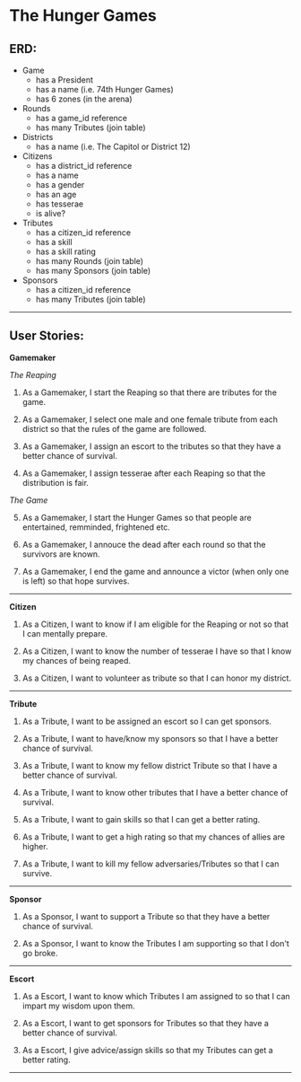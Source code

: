 The Hunger Games
================

## ERD:
+ Game
  * has a President
  * has a name (i.e. 74th Hunger Games)
  * has 6 zones (in the arena)
+ Rounds
  * has a game_id reference
  * has many Tributes (join table)
+ Districts
  * has a name (i.e. The Capitol or District 12)
+ Citizens
  * has a district_id reference
  * has a name
  * has a gender
  * has an age
  * has tesserae
  * is alive?
+ Tributes
  * has a citizen_id reference
  * has a skill
  * has a skill rating
  * has many Rounds (join table)
  * has many Sponsors (join table)
+ Sponsors
  * has a citizen_id reference
  * has many Tributes (join table)

---
## User Stories:
**Gamemaker**

*The Reaping*

1. As a Gamemaker, I start the Reaping so that there are tributes for the game.

2. As a Gamemaker, I select one male and one female tribute from each district so that the rules of the game are followed.

3. As a Gamemaker, I assign an escort to the tributes so that they have a better chance of survival.

4. As a Gamemaker, I assign tesserae after each Reaping so that the distribution is fair.

*The Game*

5. As a Gamemaker, I start the Hunger Games so that people are entertained, remminded, frightened etc.

6. As a Gamemaker, I annouce the dead after each round so that the survivors are known.

7. As a Gamemaker, I end the game and announce a victor (when only one is left) so that hope survives.


---
**Citizen**

1. As a Citizen, I want to know if I am eligible for the Reaping or not so that I can mentally prepare.

2. As a Citizen, I want to know the number of tesserae I have so that I know my chances of being reaped.

3. As a Citizen, I want to volunteer as tribute so that I can honor my district.


---
**Tribute**

1. As a Tribute, I want to be assigned an escort so I can get sponsors.

2. As a Tribute, I want to have/know my sponsors so that I have a better chance of survival.

3. As a Tribute, I want to know my fellow district Tribute so that I have a better chance of survival.

4. As a Tribute, I want to know other tributes that I have a better chance of survival.

5. As a Tribute, I want to gain skills so that I can get a better rating.

6. As a Tribute, I want to get a high rating so that my chances of allies are higher.

7. As a Tribute, I want to kill my fellow adversaries/Tributes so that I can survive.


---
**Sponsor**

1. As a Sponsor, I want to support a Tribute so that they have a better chance of survival.

2. As a Sponsor, I want to know the Tributes I am supporting so that I don't go broke.


---
**Escort**
1. As a Escort, I want to know which Tributes I am assigned to so that I can impart my wisdom upon them.

2. As a Escort, I want to get sponsors for Tributes so that they have a better chance of survival.

3. As a Escort, I give advice/assign skills so that my Tributes can get a better rating.


---